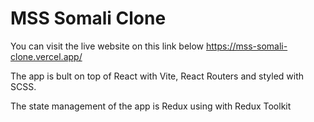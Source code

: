 # MSS Somali Clone

You can visit the live website on this link below
https://mss-somali-clone.vercel.app/

The app is bult on top of React with Vite, React Routers and styled with SCSS.

The state management of the app is Redux using with Redux Toolkit
